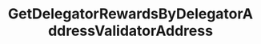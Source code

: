---
title: GetDelegatorRewardsByDelegatorAddressValidatorAddress
excerpt: ''
api:
  file: consensus-chain-api.json
  operationId: get_distribution-delegators-delegator-address-rewards-validator-address
deprecated: false
hidden: false
metadata:
  title: ''
  description: ''
  robots: index
next:
  description: ''
---